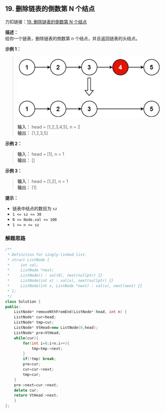 ## 19. 删除链表的倒数第 N 个结点
力扣链接：[19. 删除链表的倒数第 N 个结点](https://leetcode.cn/problems/remove-nth-node-from-end-of-list/description/)

**描述：**  
给你一个链表，删除链表的倒数第 n 个结点，并且返回链表的头结点。

**示例 1：**  
> ![05_示例1](./images/05_示例1.png)  
>  
> **输入：**  head = [1,2,3,4,5], n = 2  
> **输出：**  [1,2,3,5]  

**示例 2：**  
> **输入：**  head = [1], n = 1  
> **输出：**  []  

**示例 3：**  
> **输入：**  head = [1,2], n = 1  
> **输出：**  [1]  

**提示：**  
- 链表中结点的数目为 ``sz``
- ``1 <= sz <= 30``
- ``0 <= Node.val <= 100``
- ``1 <= n <= sz``

### 解题思路

```cpp
/**
 * Definition for singly-linked list.
 * struct ListNode {
 *     int val;
 *     ListNode *next;
 *     ListNode() : val(0), next(nullptr) {}
 *     ListNode(int x) : val(x), next(nullptr) {}
 *     ListNode(int x, ListNode *next) : val(x), next(next) {}
 * };
 */
class Solution {
public:
    ListNode* removeNthFromEnd(ListNode* head, int n) {
    ListNode* cur=head;
    ListNode* tmp=cur;
    ListNode* VtHead=new ListNode(0,head);
    ListNode* pre=VtHead;
    while(cur){
        for(int i=0;i<n;i++){
            tmp=tmp->next;
        }
        if(!tmp) break;
        pre=cur;
        cur=cur->next;
        tmp=cur;
    }
    pre->next=cur->next;
    delete cur;
    return VtHead->next;
    }
};
```